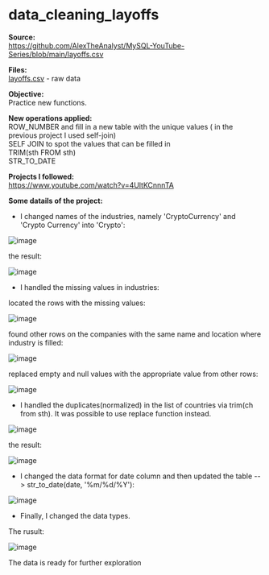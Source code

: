 # data_cleaning_layoffs  
**Source:**  
https://github.com/AlexTheAnalyst/MySQL-YouTube-Series/blob/main/layoffs.csv  


**Files:**  
[layoffs.csv](https://github.com/boudzela/data_cleaning/blob/a6cf68765c930831c28541f548c83a97ace7d319/layoffs/layoffs.csv) - raw data 
  
**Objective:**  
Practice new functions. 

**New operations applied:**   
ROW_NUMBER and fill in a new table with the unique values ( in the previous project I used self-join)  
SELF JOIN  to spot the values that can be filled in  
TRIM(sth FROM sth)  
STR_TO_DATE  

**Projects I followed:**  
https://www.youtube.com/watch?v=4UltKCnnnTA

**Some datails of the project:**  


 - I changed names of the industries, namely 'CryptoCurrency' and 'Crypto Currency' into 'Crypto':
    
![image](https://github.com/user-attachments/assets/d015e9b5-e2c9-4d46-932b-1c6f460eafe6)  

the result:  

![image](https://github.com/user-attachments/assets/27807923-e95b-4949-9a78-690d16471e8a)
  

- I handled the missing values in industries:

located the rows with the missing values:  

![image](https://github.com/user-attachments/assets/e4d225d1-b3ec-4493-aa32-b1901423f2d9)   

found other rows on the companies with the same name and location where industry is filled:  

![image](https://github.com/user-attachments/assets/7d4d83e9-2799-4b4a-8530-bc65948a3c22)

replaced empty and null values with the appropriate value from other rows: 

![image](https://github.com/user-attachments/assets/5be182de-c08c-40c1-8075-6f6ec12f3703)  


- I handled the duplicates(normalized) in the list of countries via trim(ch from sth). It was possible to use replace function instead. 

![image](https://github.com/user-attachments/assets/30148718-4941-4d03-8437-f81325f66bef)

the result:  

![image](https://github.com/user-attachments/assets/8bdcd7a4-5b09-4576-834c-a38586562134)

- I changed the data format for date column  and then updated the table  --> str_to_date(date, '%m/%d/%Y'):
    
![image](https://github.com/user-attachments/assets/ba4a02c2-4a30-405f-ac9a-a9218234bfb8)

- Finally, I changed the data types.
   
The rusult:  
  
  ![image](https://github.com/user-attachments/assets/8d1f5285-6ae5-4313-950a-f92e250c96cc)


The data is ready for further exploration 





